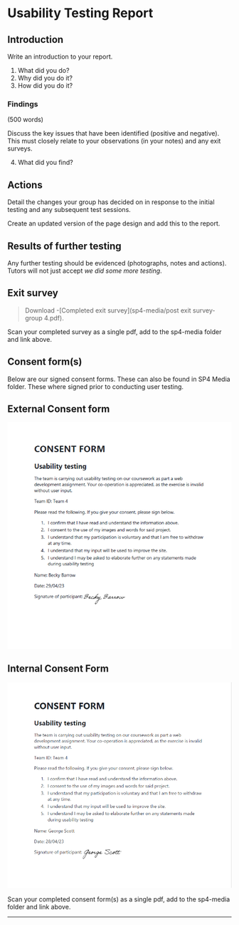 # Usability Testing Report

## Introduction

Write an introduction to your report.

1. What did you do?
2. Why did you do it?
3. How did you do it?

### Findings

(500 words)

Discuss the key issues that have been identified (positive and negative). This must closely relate to your observations (in your notes) and any exit surveys.

4. What did you find?

## Actions

Detail the changes your group has decided on in response to the initial testing and any subsequent test sessions.

Create an updated version of the page design and add this to the report.

## Results of further testing

Any further testing should be evidenced (photographs, notes and actions). Tutors will not just accept _we did some more testing_.

<!-- ## Notes

> Download -[Mini User Journey](sp4-media/mini-user-journey.pdf) forms.

Scan your completed notes as a single pdf, add to the sp4-media folder and link above. -->

## Exit survey

> Download -[Completed exit survey](sp4-media/post exit survey- group 4.pdf).




Scan your completed survey as a single pdf, add to the sp4-media folder and link above.

## Consent form(s)

Below are our signed consent forms. These can also be found in SP4 Media folder. These where signed prior to conducting user testing. 

## External Consent form 

<img src="sp4-media/BBSigned.PNG" alt="External Consent Form" width="1000">


## Internal Consent Form 

<img src="sp4-media/GGSigned.PNG" alt="Internal Consent Form" width="1000">

Scan your completed consent form(s) as a single pdf, add to the sp4-media folder and link above.

---
